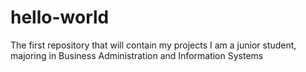 # hello-world
The first repository that will contain my projects
I am a junior student, majoring in Business Administration and Information Systems
